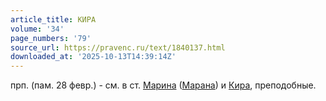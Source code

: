 ```yaml
---
article_title: КИРА
volume: '34'
page_numbers: '79'
source_url: https://pravenc.ru/text/1840137.html
downloaded_at: '2025-10-13T14:39:14Z'
---
```


прп. (пам. 28 февр.) - см. в ст. [Марина](https://pravenc.ru/text/Марина.html) ([Марана](https://pravenc.ru/text/Марана.html)) и [Кира](https://pravenc.ru/text/Кира.html), преподобные.
